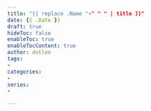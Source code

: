 ```yaml
---
title: "{{ replace .Name "-" " " | title }}"
date: {{ .Date }}
draft: true
hideToc: false
enableToc: true
enableTocContent: true
author: dotleo
tags:
- 
categories:
- 
series:
- 

---
```


